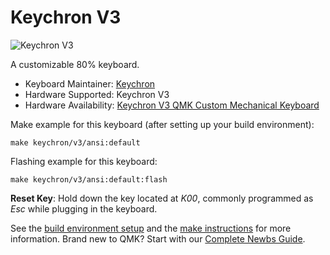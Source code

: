 # Keychron V3

![Keychron V3](https://i.imgur.com/AIrmjVkh.jpg)

A customizable 80% keyboard.

* Keyboard Maintainer: [Keychron](https://github.com/keychron)
* Hardware Supported: Keychron V3
* Hardware Availability: [Keychron V3 QMK Custom Mechanical Keyboard](https://www.keychron.com/products/keychron-v3-qmk-custom-mechanical-keyboard)

Make example for this keyboard (after setting up your build environment):

    make keychron/v3/ansi:default

Flashing example for this keyboard:

    make keychron/v3/ansi:default:flash

**Reset Key**: Hold down the key located at *K00*, commonly programmed as *Esc* while plugging in the keyboard.

See the [build environment setup](https://docs.qmk.fm/#/getting_started_build_tools) and the [make instructions](https://docs.qmk.fm/#/getting_started_make_guide) for more information. Brand new to QMK? Start with our [Complete Newbs Guide](https://docs.qmk.fm/#/newbs).